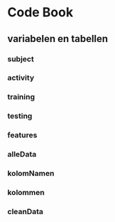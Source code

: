 # Code Book

## variabelen en tabellen

### subject

### activity

### training

### testing

### features

### alleData

### kolomNamen

### kolommen

### cleanData
